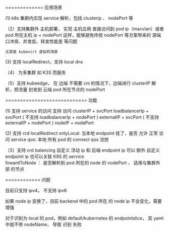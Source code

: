 
=============  应用场景

(1)  k8s 集群内实现 service 解析，包括 clusterip 、 nodePort 等 

（2）支持集群外 主机部署， 实现 主机应用 直接访问到 pod ip（macvlan）或者  pod 所在主机 ip + nodePort 
	这样，能够避免传统 nodePort 等方案带来的 源端口冲突、并发低、转发性能差 等问题 

    尤其是 kubevirt 虚拟机场景

(3) 支持 localRedirect，支持 local dns 

（4） 为多集群 如 K3S 而服务

（5）支持 kubeedge， 在 边端 不需要 cni 的情况下，边端进行 clusterIP 解析，把流量 封发到 云端 
     pod 所在节点的 nodePort

============================ 功能


(1) 支持 service 的访问
		支持 访问 clusterIP + svcPort
                loadbalancerIp + svcPort  ( 不支持 loadbalancerIp + nodePort  )
				externalIP + svcPort ( 不支持 externalIP + nodePort  )
				nodeIP + nodePort

		
(2) 支持 crd  localRedirect 
		onlyLocal:  当本地 endpoint 挂了，是否 允许 正常 访问 service
		qos:   本地 所有 pod 的 connect qos 流控
         
（3）支持 crd  balancing 
		自定义 浮动 ip  和 后端 endpoint ip 
		可以 额外 自定义  endpoint ip
         也可以关联 K8S 的 service  
       fowardToNode ： 是否解析到 pod 所在的 node 的 nodePort  ， 适用与集群外部 的节点


============ 问题

目前只支持 ipv4， 不支持 ipv6

如果 node ip 变换了，目前 backend 中的 pod 所在 的 node ip 不会变化，需要增强

对于识别为 local 的 pod，例如 default/kubernetes 的 endpointslice， 其 yaml 中就不带 nodeName， 导致 识别 失败



